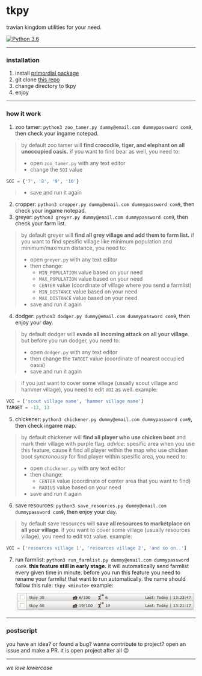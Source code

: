 # tkpy
travian kingdom utilities for your need.


[![Python 3.6](https://img.shields.io/badge/python-3.6+-blue.svg)](https://www.python.org/downloads/release/python-367/)

---
### installation
1. install [primordial package](https://github.com/lijok/primordial)
2. git clone [this repo](https://github.com/didadadida93/tkpy.git)
3. change directory to tkpy
4. enjoy
---
### how it work
1. zoo tamer: `python3 zoo_tamer.py dummy@email.com dummypassword com9`, then check your ingame notepad.
> by default zoo tamer will **find crocodile, tiger, and elephant on all unoccupied oasis.** if you want to find bear as well, you need to:
> * open `zoo_tamer.py` with any text editor
> * change the `SOI` value
```python
SOI = {'7', '8', '9', '10'}
```
> * save and run it again
2. cropper: `python3 cropper.py dummy@email.com dummypassword com9`, then check your ingame notepad.
3. greyer: `python3 greyer.py dummy@email.com dummypassword com9`, then check your farm list.
> by default greyer will **find all grey village and add them to farm list.**
> if you want to find spesific village like minimum population and minimum/maximum distance, you need to:
> * open `greyer.py` with any text editor
> * then change:
>	* `MIN_POPULATION` value based on your need
>	* `MAX_POPULATION` value based on your need
>	* `CENTER` value (coordinate of village where you send a farmlist)
>	* `MIN_DISTANCE` value based on your need
>	* `MAX_DISTANCE` value based on your need
> * save and run it again
4. dodger: `python3 dodger.py dummy@email.com dummypassword com9`, then enjoy your day.
> by default dodger will **evade all incoming attack on all your village**. but before you run dodger, you need to:
> * open `dodger.py` with any text editor
> * then change the `TARGET` value (coordinate of nearest occupied oasis)
> * save and run it again

> if you just want to cover some village (usually scout village and hammer village), you need to edit `VOI` as well. example:
```python
VOI = ['scout village name', 'hammer village name']
TARGET = -13, 13
```
5. chickener: `python3 chickener.py dummy@email.com dummypassword com9`, then check ingame map.
> by default chickener will **find all player who use chicken boot** and mark their village with purple flag.
> _advice_: spesific area when you use this feature, cause it find all player within the map who use chicken boot _syncronously_
> for find player within spesific area, you need to:
> * open `chickener.py` with any text editor
> * then change:
>	* `CENTER` value (coordinate of center area that you want to find)
>	* `RADIUS` value based on your need
> * save and run it again
6. save resources: `python3 save_resources.py dummy@email.com dummypassword com9`, then enjoy your day.
> by default save resources will **save all resources to marketplace on all your village**.
> if you want to cover some village (usually resources village), you need to edit `VOI` value. example:
```python
VOI = ['resources village 1', 'resources village 2', 'and so on..']
```
7. run farmlist: `python3 run_farmlist.py dummy@email.com dummypassword com9`.
**this feature still in early stage.** it will automatically send farmlist every given time in minute.
before you run this feature you need to rename your farmlist that want to run automatically. the name should follow this rule:
`tkpy <minute>`
example:
![example](assets/example.png)

---
### postscript

you have an idea? or found a bug? wanna contribute to project? open an issue and make a PR.
it is open project after all :wink:

---
_we love lowercase_
